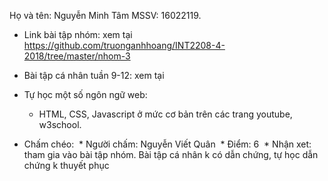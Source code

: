 ﻿
Họ và tên: Nguyễn Minh Tâm
MSSV: 16022119.

* Link bài tập nhóm: xem tại https://github.com/truonganhhoang/INT2208-4-2018/tree/master/nhom-3

* Bài tập cá nhân tuần 9-12: xem tại 

* Tự học một số ngôn ngữ web: 
  * HTML, CSS, Javascript ở mức cơ bản trên các trang youtube, w3school.

* Chấm chéo: 
  * Người chấm: Nguyễn Viết Quân
  * Điểm: 6
  * Nhận xet: tham gia vào bài tập nhóm. Bài tập cá nhân k có dẫn chứng, tự học dẫn chứng k thuyết phục
